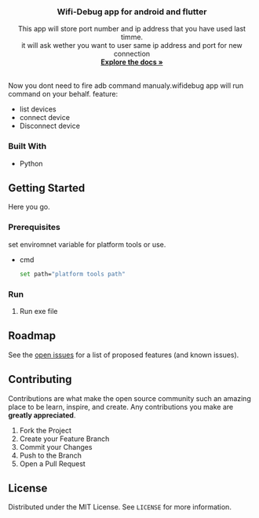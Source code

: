  
<p align="center">
 

  <h3 align="center">Wifi-Debug app for android and flutter</h3>

  <p align="center">
This  app will store port number and ip address that you have used last timme.<br>it will ask 
wether you want to user same ip address and port for new connection
    <br />
    <a href="https://github.com/jemisgoti/wifidebug/"><strong>Explore the docs »</strong></a>
    <br />
    <br />
    
  </p>
</p>

 

 

Now you dont need to fire adb command manualy.wifidebug app will run command on your behalf.
feature:
* list devices
* connect device
* Disconnect device

 

### Built With
 
* Python



<!-- GETTING STARTED -->
## Getting Started

Here you go.

### Prerequisites

set enviromnet variable for platform tools or use.
* cmd
  ```sh
  set path="platform tools path"
  ```

### Run

1. Run exe file
 


<!-- ROADMAP -->
## Roadmap

See the [open issues](https://github.com/jemisgoti/wifidebug/issues) for a list of proposed features (and known issues).



<!-- CONTRIBUTING -->
## Contributing

Contributions are what make the open source community such an amazing place to be learn, inspire, and create. Any contributions you make are **greatly appreciated**.

1. Fork the Project
2. Create your Feature Branch 
3. Commit your Changes 
4. Push to the Branch  
5. Open a Pull Request



<!-- LICENSE -->
## License

Distributed under the MIT License. See `LICENSE` for more information.


 
